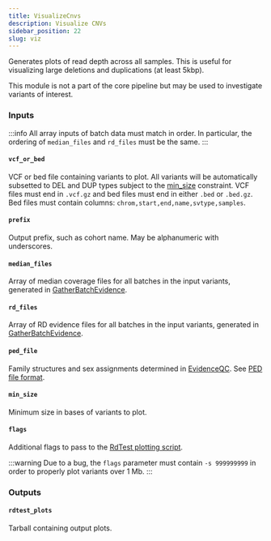 ```yaml
---
title: VisualizeCnvs
description: Visualize CNVs
sidebar_position: 22
slug: viz
---
```


Generates plots of read depth across all samples. This is useful for visualizing large deletions and duplications 
(at least 5kbp).

This module is not a part of the core pipeline but may be used to investigate variants of interest.

### Inputs

:::info
All array inputs of batch data must match in order. In particular, the ordering of `median_files` and `rd_files` must 
be the same.
:::

#### `vcf_or_bed`
VCF or bed file containing variants to plot. All variants will be automatically subsetted to DEL and DUP types subject 
to the [min_size](#min_size) constraint. VCF files must end in `.vcf.gz` and bed files must end in either `.bed` or 
`.bed.gz`. Bed files must contain columns: `chrom,start,end,name,svtype,samples`.

#### `prefix`
Output prefix, such as cohort name. May be alphanumeric with underscores.

#### `median_files`
Array of median coverage files for all batches in the input variants, generated in [GatherBatchEvidence](./gbe#median_cov).

#### `rd_files`
Array of RD evidence files for all batches in the input variants, generated in [GatherBatchEvidence](./gbe#merged_bincov).

#### `ped_file`
Family structures and sex assignments determined in [EvidenceQC](./eqc). See [PED file format](/docs/gs/inputs#ped-format).

#### `min_size`
Minimum size in bases of variants to plot.

#### `flags`
Additional flags to pass to the [RdTest plotting script](https://github.com/broadinstitute/gatk-sv/blob/main/src/RdTest/RdTest.R).

:::warning
Due to a bug, the `flags` parameter must contain `-s 999999999` in order to properly plot variants over 1 Mb. 
:::

### Outputs

#### `rdtest_plots`
Tarball containing output plots.

